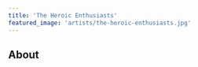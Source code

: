 ```yaml
---
title: 'The Heroic Enthusiasts'
featured_image: 'artists/the-heroic-enthusiasts.jpg'
---
```


## About


